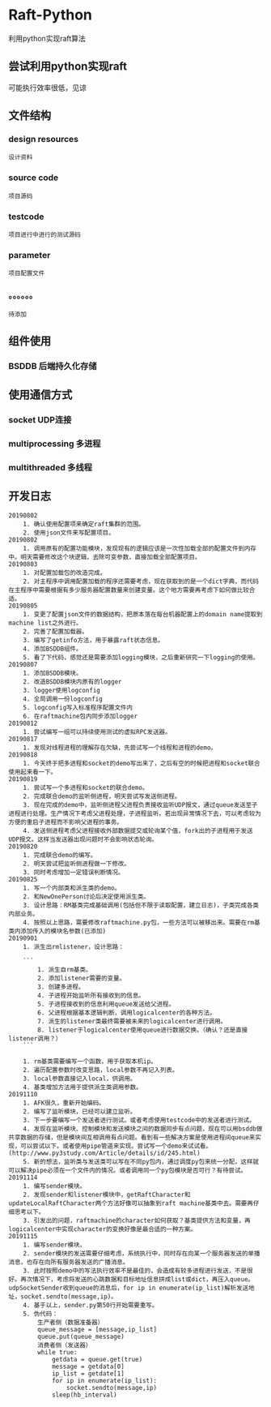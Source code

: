 # Raft-Python
利用python实现raft算法
## 尝试利用python实现raft
可能执行效率很低，见谅
## 文件结构
### design resources
    
    设计资料
    
### source code
    
    项目源码
    
### testcode
    
    项目进行中进行的测试源码

### parameter

    项目配置文件

### 。。。。。。

    待添加
    
## 组件使用

### BSDDB 后端持久化存储

## 使用通信方式

### socket UDP连接
### multiprocessing 多进程
### multithreaded 多线程

## 开发日志
    20190802
        1. 确认使用配置项来确定raft集群的范围。
        2. 使用json文件来写配置项目。
    20190802 
        1. 调用原有的配置功能模块，发现现有的逻辑应该是一次性加载全部的配置文件到内存中。明天需要修改这个块逻辑，去除可变参数，直接加载全部配置项目。
    20190803
        1. 对配置加载包的改造完成。
        2. 对主程序中调用配置加载的程序还需要考虑，现在获取到的是一个dict字典，而代码在主程序中需要根据有多少服务器配置数量来创建变量。这个地方需要再考虑下如何做比较合适。
    20190805
        1. 变更了配置json文件的数据结构，把原本落在每台机器配置上的domain name提取到machine list之外进行。
        2. 完善了配置加载器。
        3. 编写了getinfo方法，用于暴露raft状态信息。
        4. 添加BSDDB组件。
        5. 看了下代码，感觉还是需要添加logging模块，之后重新研究一下logging的使用。
    20190807
        1. 添加BSDDB模块。
        2. 改造BSDDB模块内原有的logger
        3. logger使用logconfig
        4. 全局调用一份logconfig
        5. logconfig写入标准程序配置文件内
        6. 在raftmachine包内同步添加logger
    20190812
        1. 尝试编写一组可以持续使用测试的虚拟RPC发送器。
    20190817
        1. 发现对线程进程的理解存在欠缺，先尝试写一个线程和进程的demo。
    20190818
        1. 今天终于把多进程和socket的demo写出来了，之后有空的时候把进程和socket联合使用起来看一下。
    20190819
        1. 尝试写一个多进程和socket的联合demo。
        2. 完成联合demo的监听侧进程，明天尝试写发送侧进程。
        3. 现在完成的demo中，监听侧进程父进程负责接收监听UDP报文，通过queue发送至子进程进行处理。生产情况下考虑父进程处理，子进程监听。若出现异常情况下去，可以考虑较为方便的重启子进程而不影响父进程的事务。
        4. 发送侧进程考虑父进程接收外部数据提交或轮询某个值，fork出的子进程用于发送UDP报文。这样当发送器出现问题时不会影响状态轮询。
    20190820
        1. 完成联合demo的编写。
        2. 明天尝试把监听侧进程做一下修改。
        3. 同时考虑增加一定错误判断情况。
    20190825
        1. 写一个内部类和派生类的demo。
        2. 和NewOnePerson讨论后决定使用派生类。
        3. 设计思路：RM基类完成基础调用(包括但不限于读取配置，建立日志)，子类完成各类内部业务。
        4. 按照以上思路，需要修改raftmachine.py包，一些方法可以被移出来。需要在rm基类内添加传入的模块名参数(已添加)
    20190901
        1. 派生出rmlistener，设计思路：

        ```
            1. 派生自rm基类。
            2. 添加listener需要的变量。
            3. 创建多进程。
            4. 子进程开始监听所有接收到的信息。
            5. 子进程接收到的信息利用queue发送给父进程。
            6. 父进程根据基本逻辑判断，调用logicalcenter的各种方法。
            7. 派生的listener类最终需要被未来的logicalcenter进行调用。
            8. listener于logicalcenter使用queue进行数据交换。（确认？还是直接listener调用？）
        ```

        1. rm基类需要编写一个函数，用于获取本机ip。
        2. 遍历配置参数时改变思路，local参数不再记入列表。
        3. local参数直接记入local，供调用。
        4. 基类增加方法用于提供派生类调用参数。
    20191110
        1. AFK很久，重新开始编码。
        2. 编写了监听模块，已经可以建立监听。
        3. 下一步要编写一个发送者进行测试。或者考虑使用testcode中的发送者进行测试。
        4. 发现在监听模块、控制模块和发送模块之间的数据同步有点问题，现在可以用bsddb做共享数据的存储，但是模块间互相调用有点问题。看到有一些解决方案是使用进程间queue来实现，可以尝试以下。或者使用pipe管道来实现。尝试写一个demo来试试看。(http://www.py3study.com/Article/details/id/245.html)
        5. 新的想法，监听类与发送类可以写在不同py包内，通过调度py包来统一分配，这样就可以解决pipe必须在一个文件内的情况。或者调用同一个py包模块是否可行？有待尝试。
    20191114
        1. 编写sender模块。
        2. 发现sender和listener模块中，getRaftCharacter和updateLocalRaftCharacter两个方法好像可以抽象到raft machine基类中去。需要再仔细思考以下。
        3. 引发出的问题，raftmachine的character如何获取？基类提供方法和变量，再logicalcenter中实现character的变换好像是最合适的一种方案。
    20191115
        1. 编写sender模块。
        2. sender模块的发送需要仔细考虑，系统执行中，同时存在向某一个服务器发送的单播消息，也存在向所有服务器发送的广播消息。
        3. 此时按照demo中的写法执行效率不是最佳的，会造成有较多进程进行发送，不是很好。再次情况下，考虑将发送的心跳数据和目标地址信息拼成list或dict，再压入queue。udpSocketSender收到queue的消息后，for ip in enumerate(ip_list)解析发送地址，socket.sendto(message,ip)。
        4. 基于以上，sender.py第50行开始需要重写。
        5. 伪代码：
            生产者侧（数据准备器）
            queue_message = [message,ip_list]
            queue.put(queue_message)
            消费者侧（发送器）
            while true:
                getdata = queue.get(true)
                message = getdata[0]
                ip_list = getdate[1]
                for ip in enumerate(ip_list):
                    socket.sendto(message,ip)
                sleep(hb_interval)